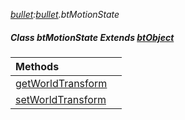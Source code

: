_[bullet](../../modules/bullet/bullet-module.md):[bullet](../../modules/bullet/bullet-module.md).btMotionState_
##### Class btMotionState Extends [btObject](../../modules/bullet/bullet-btobject.md)

| Methods | |
|:---|:---|
| [getWorldTransform](bullet-btmotionstate-getworldtransform.md) |  |
| [setWorldTransform](bullet-btmotionstate-setworldtransform.md) |  |
